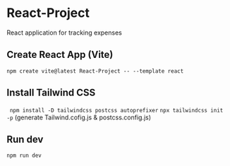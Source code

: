 # React-Project

React application for tracking expenses

## Create React App (Vite)

`npm create vite@latest React-Project -- --template react`

## Install Tailwind CSS

` npm install -D tailwindcss postcss autoprefixer`
`npx tailwindcss init -p` (generate Tailwind.cofig.js & postcss.config.js)

## Run dev

`npm run dev`
